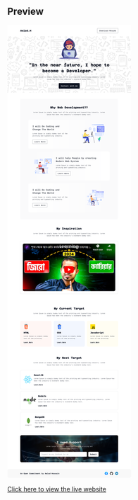 
## Preview

![Preview Image](Assignment-1.png)

[Click here to view the live website](https://shahrukkabir.github.io/developer-portfolio-2/)

